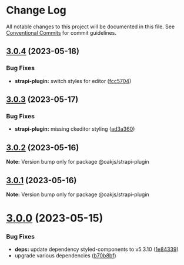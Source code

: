 # Change Log

All notable changes to this project will be documented in this file.
See [Conventional Commits](https://conventionalcommits.org) for commit guidelines.

## [3.0.4](https://github.com/p3ol/oak/compare/v3.0.3...v3.0.4) (2023-05-18)


### Bug Fixes

* **strapi-plugin:** switch styles for editor ([fcc5704](https://github.com/p3ol/oak/commit/fcc57046d13c6acce0464ef6c3a67dac11ce4438))





## [3.0.3](https://github.com/p3ol/oak/compare/v3.0.2...v3.0.3) (2023-05-17)


### Bug Fixes

* **strapi-plugin:** missing ckeditor styling ([ad3a360](https://github.com/p3ol/oak/commit/ad3a360028337e0af683f159e3d72b3d66f5e33f))





## [3.0.2](https://github.com/p3ol/oak/compare/v3.0.1...v3.0.2) (2023-05-16)

**Note:** Version bump only for package @oakjs/strapi-plugin





## [3.0.1](https://github.com/p3ol/oak/compare/v3.0.0...v3.0.1) (2023-05-16)

**Note:** Version bump only for package @oakjs/strapi-plugin





# [3.0.0](https://github.com/p3ol/oak/compare/v3.0.0-alpha.40...v3.0.0) (2023-05-15)


### Bug Fixes

* **deps:** update dependency styled-components to v5.3.10 ([1e84339](https://github.com/p3ol/oak/commit/1e84339d0de1d76cc8e7d37c9c372e0c0f948d76))
* upgrade various dependencies ([b70b8bf](https://github.com/p3ol/oak/commit/b70b8bfb968147fe8021c2075d9e5f1a9b54242e))
